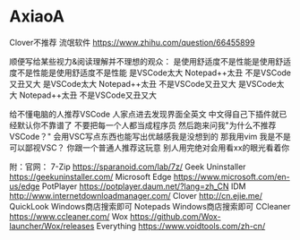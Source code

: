# AxiaoA

Clover不推荐 流氓软件
https://www.zhihu.com/question/66455899

顺便写给某些视力&阅读理解并不理想的观众：
是使用舒适度不是性能是使用舒适度不是性能是使用舒适度不是性能
是VSCode太大 Notepad++太丑 不是VSCode又丑又大
是VSCode太大 Notepad++太丑 不是VSCode又丑又大
是VSCode太大 Notepad++太丑 不是VSCode又丑又大

给不懂电脑的人推荐VSCode 人家点进去发现界面全英文 中文得自己下插件就已经默认你不靠谱了
不要把每一个人都当成程序员 然后跑来问我"为什么不推荐VSCode？"
会用VSC写点东西也能写出优越感我是没想到的 那我用vim 我是不是可以鄙视VSC？
你跟一个普通人推荐这玩意 别人用完绝对会用看xx的眼光看着你

附：官网：
7-Zip https://sparanoid.com/lab/7z/
Geek Uninstaller https://geekuninstaller.com/
Microsoft Edge https://www.microsoft.com/en-us/edge
PotPlayer https://potplayer.daum.net/?lang=zh_CN
IDM http://www.internetdownloadmanager.com/
Clover http://cn.ejie.me/
QuickLook Windows商店搜索即可
Notepads Windows商店搜索即可
CCleaner https://www.ccleaner.com/
Wox https://github.com/Wox-launcher/Wox/releases
Everything https://www.voidtools.com/zh-cn/
